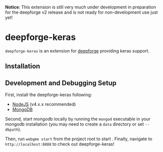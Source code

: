 **Notice**: This extension is still very much under development in preparation for the deepforge v2 release and is not ready for non-development use just yet!

# deepforge-keras
`deepforge-keras` is an extension for [deepforge](https://deepforge.org) providing keras support.

## Installation

## Development and Debugging Setup
First, install the deepforge-keras following:
- [NodeJS](https://nodejs.org/en/) (v4.x.x recommended)
- [MongoDB](https://www.mongodb.com/)

Second, start mongodb locally by running the `mongod` executable in your mongodb installation (you may need to create a `data` directory or set `--dbpath`).

Then, run `webgme start` from the project root to start . Finally, navigate to `http://localhost:8888` to check out deepforge-keras!

